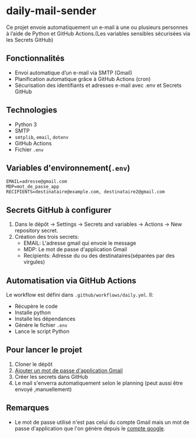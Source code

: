 # daily-mail-sender
Ce projet envoie automatiquement un e-mail à une ou plusieurs personnes à l’aide de Python et GitHub Actions.(Les variables sensibles sécurisées via les Secrets GitHub)

## Fonctionnalités
* Envoi automatique d’un e-mail via SMTP (Gmail)
* Planification automatique grâce à GitHub Actions (cron)
* Sécurisation des identifiants et adresses e-mail avec .env et Secrets GitHub

## Technologies
* Python 3
* SMTP
* `smtplib`, `email`, `dotenv`
* GitHub Actions
* Fichier `.env`

## Variables d'environnement(`.env`)
```
EMAIL=adresse@gmail.com
MDP=mot_de_passe_app
RECIPIENTS=destinataire@example.com, destinataire2@gmail.com
```

## Secrets GitHub à configurer
1. Dans le dépôt → Settings → Secrets and variables → Actions → New repository secret.
2. Création des trois secrets:
   * EMAIL: L'adresse gmail qui envoie le message
   * MDP: Le mot de passe d'application Gmail
   * Recipients: Adresse du ou des destinataires(séparées par des virgules)

## Automatisation via GitHub Actions
Le workflow est défini dans `.github/workflows/daily.yml`. Il:
* Récupère le code
* Installe python
* Installe les dépendances
* Génère le fichier `.env`
* Lance le script Python

## Pour lancer le projet
1. Cloner le dépôt
2. [Ajouter un mot de passe d'application Gmail](https://myaccount.google.com/apppasswords)
3. Créer les secrets dans GitHub
4. Le mail s'enverra automatiquement selon le planning (peut aussi être envoyé ,manuellement)

## Remarques
* Le mot de passe utilisé n'est pas celui du compte Gmail mais un mot de passe d'application que l'on génère depuis le [compte google](https://myaccount.google.com/apppasswords).
